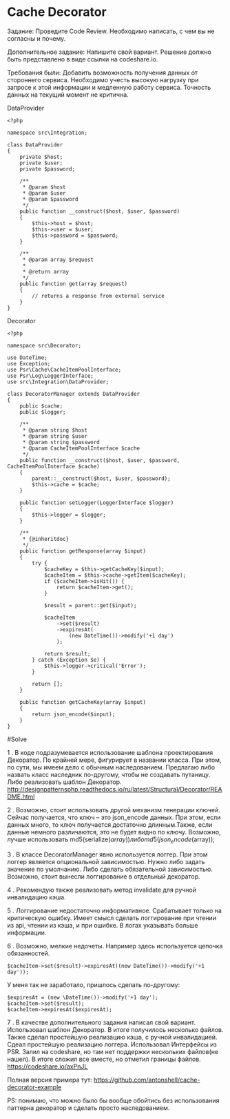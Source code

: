 # Cache Decorator

Задание: Проведите Code Review. Необходимо написать, с чем вы не согласны и почему.

Дополнительное задание: Напишите свой вариант. 
Решение должно быть представлено в виде ссылки на codeshare.io.

Требования были: Добавить возможность получения данных от стороннего сервиса. Необходимо учесть высокую нагрузку при запросе к этой информации и медленную работу сервиса. Точность данных на текущий момент не критична.

DataProvider

```
<?php

namespace src\Integration;

class DataProvider
{
    private $host;
    private $user;
    private $password;

    /**
     * @param $host
     * @param $user
     * @param $password
     */
    public function __construct($host, $user, $password)
    {
        $this->host = $host;
        $this->user = $user;
        $this->password = $password;
    }
    
    /**
     * @param array $request
     *
     * @return array
     */
    public function get(array $request)
    {
        // returns a response from external service
    }
}
```

Decorator

```
<?php

namespace src\Decorator;

use DateTime;
use Exception;
use Psr\Cache\CacheItemPoolInterface;
use Psr\Log\LoggerInterface;
use src\Integration\DataProvider;

class DecoratorManager extends DataProvider
{
    public $cache;
    public $logger;

    /**
     * @param string $host
     * @param string $user
     * @param string $password
     * @param CacheItemPoolInterface $cache
     */
    public function __construct($host, $user, $password, CacheItemPoolInterface $cache)
    {
        parent::__construct($host, $user, $password);
        $this->cache = $cache;
    }

    public function setLogger(LoggerInterface $logger)
    {
        $this->logger = $logger;
    }

    /**
     * {@inheritdoc}
     */
    public function getResponse(array $input)
    {
        try {
            $cacheKey = $this->getCacheKey($input);
            $cacheItem = $this->cache->getItem($cacheKey);
            if ($cacheItem->isHit()) {
                return $cacheItem->get();
            }

            $result = parent::get($input);

            $cacheItem
                ->set($result)
                ->expiresAt(
                    (new DateTime())->modify('+1 day')
                );

            return $result;
        } catch (Exception $e) {
            $this->logger->critical('Error');
        }

        return [];
    }

    public function getCacheKey(array $input)
    {
        return json_encode($input);
    }
}
```

#Solve

1 .	В коде подразумевается использование шаблона проектирования Декоратор. По крайней мере, фигурирует в названии класса. При этом, по сути, мы имеем дело с обычным наследованием. Предлагаю либо назвать класс наследник по-другому, чтобы не создавать путаницу. Либо реализовать шаблон Декоратор. 
http://designpatternsphp.readthedocs.io/ru/latest/Structural/Decorator/README.html

2 .	Возможно, стоит использовать другой механизм генерации ключей. Сейчас получается, что ключ – это json_encode данных. При этом, если данных много, то ключ получается достаточно длинным.Также, если данные немного различаются, это не будет видно по ключу. Возможно, лучше использовать md5(serialize($array)) либо md5(json_encode($array)); 

3 .	В классе DecoratorManager явно используется логгер. При этом логгер является опциональной зависимостью. Нужно либо задать значение по умолчанию. Либо сделать обязательной зависимостью. Возможно, стоит вынесли логгирование в отдельный декоратор.

4 .	Рекомендую также реализовать метод invalidate для ручной инвалидацию кэша.

5 . Логгирование недостаточно информативное. Срабатывает только на критическую ошибку.
Имеет смысл сделать логгирование при чтении из api, чтении из кэша, и при ошибке.
В логах указывать больше информации.

6 .	Возможно, мелкие недочеты. Например здесь используется цепочка обязанностей.

```
$cacheItem->set($result)->expiresAt((new DateTime())->modify('+1 day'));
```

У меня так не заработало, пришлось сделать по-другому:

```
$expiresAt = (new \DateTime())->modify('+1 day');
$cacheItem->set($result);
$cacheItem->expiresAt($expiresAt);
```

7 . В качестве дополнительного задания написал свой вариант. Использовал шаблон Декоратор. В итоге получилось несколько файлов.
Также сделал простейшую реализацию кэша, с ручной инвалидацией. Сдеал простейшую реализацию логгера. Использовал Интерфейсы из PSR. 
Залил на codeshare, но там нет поддержки нескольких файлов(не нашел). В итоге сложил все вместе, но отметил границы файлов. 
https://codeshare.io/axPnJL

Полная версия примера тут:
https://github.com/antonshell/cache-decorator-example

PS: понимаю, что можно было бы вообще обойтись без использования паттерна декоратор и сделать просто наследованием.
